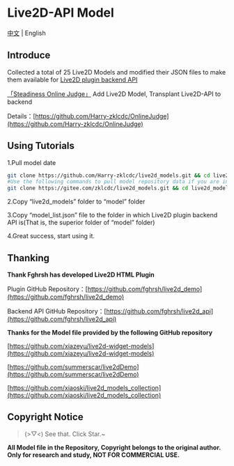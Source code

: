 # Live2D-API  Model

[中文](readme.md) | English

## Introduce

Collected a total of 25 Live2D Models and modified their JSON files to make them available for [Live2D plugin backend API](https://github.com/fghrsh/live2d_api)

[「Steadiness Online Judge」](https://github.com/Harry-zklcdc/OnlineJudge) Add Live2D Model, Transplant Live2D-API to backend

Details：[https://github.com/Harry-zklcdc/OnlineJudge](https://github.com/Harry-zklcdc/OnlineJudge)



## Using Tutorials

1.Pull model date

```bash
git clone https://github.com/Harry-zklcdc/live2d_models.git && cd live2d_models
#Use the following commands to pull model repository data if you are in China
git clone https://gitee.com/zklcdc/live2d_models.git && cd live2d_models
```

2.Copy “live2d_models” folder to “model” folder

3.Copy “model_list.json” file to the folder in which  Live2D plugin backend API is(That is, the superior folder of “model” folder)

4.Great success, start using it.



## Thanking

**Thank Fghrsh has developed Live2D HTML Plugin**

Plugin GitHub Repository：[https://github.com/fghrsh/live2d_demo](https://github.com/fghrsh/live2d_demo)

Backend API GitHub Repository：[https://github.com/fghrsh/live2d_api](https://github.com/fghrsh/live2d_api)



**Thanks  for the Model file provided by the following GitHub repository**

[https://github.com/xiazeyu/live2d-widget-models](https://github.com/xiazeyu/live2d-widget-models)

[https://github.com/summerscar/live2dDemo](https://github.com/summerscar/live2dDemo)

[https://github.com/xiaoski/live2d_models_collection](https://github.com/xiaoski/live2d_models_collection)



## Copyright Notice

> (>▽<) See that. Click Star.~

**All Model file in the Repository, Copyright belongs to the original author. Only for research and study, NOT FOR COMMERCIAL USE.**

